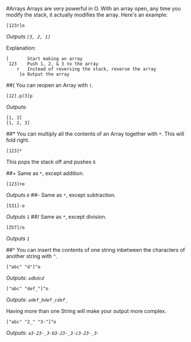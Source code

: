 #Arrays
Arrays are very powerful in O. With an array open, any time you modify the stack, it actually modifies the array. Here's an example:
```
[123r]o
```
*Outputs `[3, 2, 1]`*

Explanation:
```
[       Start making an array
 123    Push 1, 2, & 3 to the array
    r   Instead of reversing the stack, reverse the array
     ]o Output the array
```

##(
You can reopen an Array with `(`.
```
[12].p(3]p
```
*Outputs:*
```
[1, 2]
[1, 2, 3]
```

##*
You can multiply all the contents of an Array together with `*`. This will fold right.
```
[123]*
```
This pops the stack off and pushes `6`

##+
Same as `*`, except addition.
```
[123]+o
```
*Outputs `6`*
##-
Same as `*`, except subtraction.
```
[531]-o
```
*Outputs `1`*
##/
Same as `*`, except division.
```
[Z57]/o
```
*Outputs `1`*

##^
You can insert the contents of one string inbetween the characters of another string with `^`.
```
["abc" "d"]^o
```
*Outputs: `adbdcd`*

```
["abc" "def_"]^o
```
*Outputs: `adef_bdef_cdef_`*

Having more than one String will make your output more complex.

```
["abc" "2_" "3-"]^o
```
*Outputs: `a3-23-_3-b3-23-_3-c3-23-_3-`*
